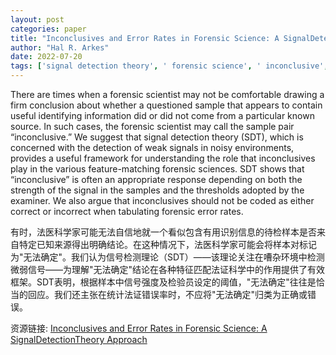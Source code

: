 ```yaml
---
layout: post
categories: paper
title: "Inconclusives and Error Rates in Forensic Science: A SignalDetectionTheory Approach"
author: "Hal R. Arkes"
date: 2022-07-20
tags: ['signal detection theory', ' forensic science', ' inconclusive', ' error rates']
---
```


There are times when a forensic scientist may not be comfortable drawing a firm conclusion about whether a questioned sample that appears to contain useful identifying information did or did not come from a particular known source. In such cases, the forensic scientist may call the sample pair “inconclusive.”  We suggest that signal detection theory (SDT), which is concerned with the detection of weak signals in noisy environments, provides a useful framework for understanding the role that inconclusives play in the various feature-matching forensic sciences. SDT shows that “inconclusive” is often an appropriate response depending on both the strength of the signal in the samples and the thresholds adopted by the examiner. We also argue that inconclusives should not be coded as either correct or incorrect when tabulating forensic error rates.

有时，法医科学家可能无法自信地就一个看似包含有用识别信息的待检样本是否来自特定已知来源得出明确结论。在这种情况下，法医科学家可能会将样本对标记为"无法确定"。我们认为信号检测理论（SDT）——该理论关注在嘈杂环境中检测微弱信号——为理解"无法确定"结论在各种特征匹配法证科学中的作用提供了有效框架。SDT表明，根据样本中信号强度及检验员设定的阈值，"无法确定"往往是恰当的回应。我们还主张在统计法证错误率时，不应将"无法确定"归类为正确或错误。

资源链接: [Inconclusives and Error Rates in Forensic Science: A SignalDetectionTheory Approach](https://papers.ssrn.com/sol3/papers.cfm?abstract_id=4158550)
